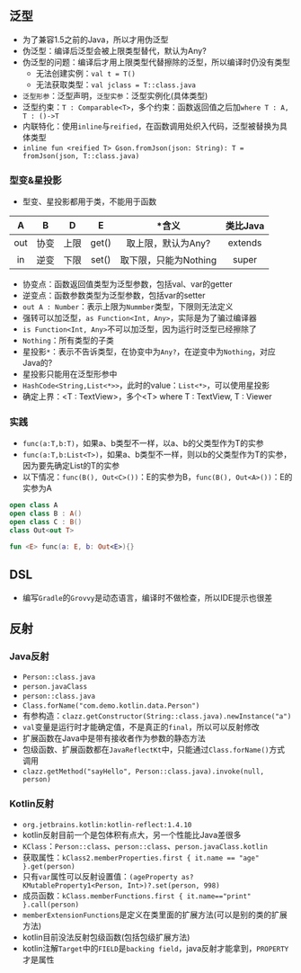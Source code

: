 ## 泛型
* 为了兼容1.5之前的Java，所以才用伪泛型
* 伪泛型：编译后泛型会被上限类型替代，默认为Any?
* 伪泛型的问题：编译后才用上限类型代替擦除的泛型，所以编译时仍没有类型
	* 无法创建实例：`val t = T()`
	* 无法获取类型：`val jclass = T::class.java`
* `泛型形参`：泛型声明，`泛型实参`：泛型实例化(具体类型)
* 泛型约束：`T : Comparable<T>`，多个约束：函数返回值之后加`where T : A, T : ()->T`
* 内联特化：使用`inline`与`reified`，在函数调用处织入代码，泛型被替换为具体类型
* `inline fun <reified T> Gson.fromJson(json: String): T = fromJson(json, T::class.java)`

### 型变&星投影
* 型变、星投影都用于类，不能用于函数

A| B | D | E | *含义 | 类比Java
:---: | :---: | :---: | :---: | :---: | :---:
out | 协变 | 上限 | get() | 取上限，默认为Any? | extends
in | 逆变 | 下限 | set() | 取下限，只能为Nothing | super

* 协变点：函数返回值类型为泛型参数，包括val、var的getter
* 逆变点：函数参数类型为泛型参数，包括var的setter
* `out A : Number`：表示上限为`Nummber`类型，下限则无法定义
* 强转可以加泛型，`as Function<Int, Any>`，实际是为了骗过编译器
* `is Function<Int, Any>`不可以加泛型，因为运行时泛型已经擦除了
* `Nothing`：所有类型的子类
* 星投影`*`：表示不告诉类型，在协变中为`Any?`，在逆变中为`Nothing`，对应Java的?
* 星投影只能用在泛型形参中
* `HashCode<String,List<*>>`，此时的value：`List<*>`，可以使用星投影
* 确定上界：\<T : TextView>，多个\<T> where T : TextView, T : Viewer

### 实践
* `func(a:T,b:T)`，如果a、b类型不一样，以a、b的父类型作为T的实参
* `func(a:T,b:List<T>)`，如果a、b类型不一样，则以b的父类型作为T的实参，因为要先确定List的T的实参
* 以下情况：`func(B(), Out<C>())`：E的实参为B，`func(B(), Out<A>())`：E的实参为A
```kotlin
open class A
open class B : A()
open class C : B()
class Out<out T>

fun <E> func(a: E, b: Out<E>){}
```

## DSL
* 编写`Gradle`的`Grovvy`是动态语言，编译时不做检查，所以IDE提示也很差

## 反射
### Java反射
* `Person::class.java`
* `person.javaClass`
* `person::class.java`
* `Class.forName("com.demo.kotlin.data.Person")`
* 有参构造：`clazz.getConstructor(String::class.java).newInstance("a")`
* `val`变量是运行时才能确定值，不是真正的`final`，所以可以反射修改
* 扩展函数在Java中是带有接收者作为参数的静态方法
* 包级函数、扩展函数都在`JavaReflectKt`中，只能通过`Class.forName()`方式调用
* `clazz.getMethod("sayHello", Person::class.java).invoke(null, person)`

### Kotlin反射
* `org.jetbrains.kotlin:kotlin-reflect:1.4.10`
* kotlin反射目前一个是包体积有点大，另一个性能比Java差很多
* `KClass`：`Person::class`、`person::class`、`person.javaClass.kotlin`
* 获取属性：`kClass2.memberProperties.first { it.name == "age" }.get(person)`
* 只有`var`属性可以反射设置值：`(ageProperty as? KMutableProperty1<Person, Int>)?.set(person, 998)`
* 成员函数：`kClass.memberFunctions.first { it.name=="print" }.call(person)`
* `memberExtensionFunctions`是定义在类里面的扩展方法(可以是别的类的扩展方法)
* kotlin目前没法反射包级函数(包括包级扩展方法)
* kotlin注解`Target`中的`FIELD`是`backing field`，java反射才能拿到，`PROPERTY`才是属性